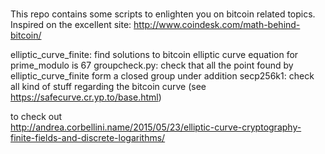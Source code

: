 #

This repo contains some scripts to enlighten you on bitcoin related topics. Inspired on the excellent site: http://www.coindesk.com/math-behind-bitcoin/

elliptic_curve_finite: find solutions to bitcoin elliptic curve equation for prime_modulo is 67
groupcheck.py: check that all the point found by elliptic_curve_finite form a closed group under addition
secp256k1: check all kind of stuff regarding the bitcoin curve (see https://safecurve.cr.yp.to/base.html)


to check out                     
http://andrea.corbellini.name/2015/05/23/elliptic-curve-cryptography-finite-fields-and-discrete-logarithms/
